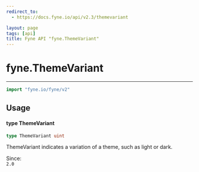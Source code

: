 ```yaml
---
redirect_to:
  - https://docs.fyne.io/api/v2.3/themevariant

layout: page
tags: [api]
title: Fyne API "fyne.ThemeVariant"
---
```



# fyne.ThemeVariant
---
```go
import "fyne.io/fyne/v2"
```

## Usage

#### type ThemeVariant

```go
type ThemeVariant uint
```

ThemeVariant indicates a variation of a theme, such as light or dark.


<div class="since">Since: <code>
2.0</code></div>
